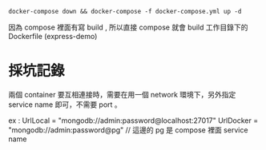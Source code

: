 `docker-compose down && docker-compose -f docker-compose.yml up -d`

因為 compose 裡面有寫 build , 所以直接 compose 就會 build 工作目錄下的 Dockerfile (express-demo)

# 採坑記錄
兩個 container 要互相連接時，需要在用一個 network 環境下，另外指定 service name 即可，不需要 port 。

ex : 
UrlLocal = "mongodb://admin:password@localhost:27017"
UrlDocker = "mongodb://admin:password@pg"  // 這邊的 pg 是 compose 裡面 service name
